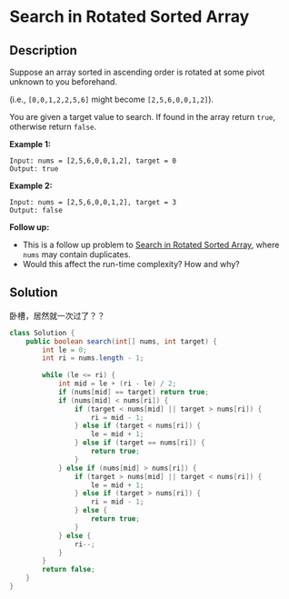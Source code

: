 # Search in Rotated Sorted Array

## Description

Suppose an array sorted in ascending order is rotated at some pivot unknown to you beforehand.

\(i.e., `[0,0,1,2,2,5,6]` might become `[2,5,6,0,0,1,2]`\).

You are given a target value to search. If found in the array return `true`, otherwise return `false`.

**Example 1:**

```text
Input: nums = [2,5,6,0,0,1,2], target = 0
Output: true
```

**Example 2:**

```text
Input: nums = [2,5,6,0,0,1,2], target = 3
Output: false
```

**Follow up:**

* This is a follow up problem to [Search in Rotated Sorted Array](https://leetcode.com/problems/search-in-rotated-sorted-array/description/), where `nums` may contain duplicates.
* Would this affect the run-time complexity? How and why?

## Solution

卧槽，居然就一次过了？？

```java
class Solution {
    public boolean search(int[] nums, int target) {
        int le = 0;
        int ri = nums.length - 1;
        
        while (le <= ri) {
            int mid = le + (ri - le) / 2;
            if (nums[mid] == target) return true;
            if (nums[mid] < nums[ri]) {
                if (target < nums[mid] || target > nums[ri]) {
                    ri = mid - 1;
                } else if (target < nums[ri]) {
                    le = mid + 1;
                } else if (target == nums[ri]) {
                    return true;
                }
            } else if (nums[mid] > nums[ri]) {
                if (target > nums[mid] || target < nums[ri]) {
                    le = mid + 1;
                } else if (target > nums[ri]) {
                    ri = mid - 1;
                } else {
                    return true;
                }
            } else {
                ri--;
            }
        }
        return false;
    }
}
```

